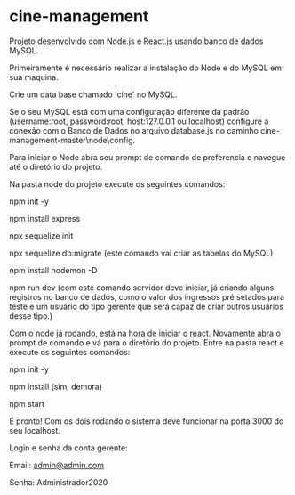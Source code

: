 # cine-management

Projeto desenvolvido com Node.js e React.js usando banco de dados MySQL.

Primeiramente é necessário realizar a instalação do Node e do MySQL em sua maquina.

Crie um data base chamado 'cine' no MySQL.

Se o seu MySQL está com uma configuração diferente da padrão (username:root, password:root, host:127.0.0.1 ou localhost) configure a conexão com o Banco de Dados no arquivo database.js no caminho cine-management-master\node\config\.

Para iniciar o Node abra seu prompt de comando de preferencia e navegue até o diretório do projeto.

Na pasta node do projeto execute os seguintes comandos:

npm init -y

npm install express

npx sequelize init

npx sequelize db:migrate (este comando vai criar as tabelas do MySQL)

npm install nodemon -D

npm run dev (com este comando servidor deve iniciar, já criando alguns registros no banco de dados, como o valor dos ingressos pré setados para teste e um usuário do tipo gerente que será capaz de criar outros usuários desse tipo.)

Com o node já rodando, está na hora de iniciar o react. Novamente abra o prompt de comando e vá para o diretório do projeto.
Entre na pasta react e execute os seguintes comandos:

npm init -y

npm install (sim, demora)

npm start

E pronto! Com os dois rodando o sistema deve funcionar na porta 3000 do seu localhost.

Login e senha da conta gerente:

Email: admin@admin.com

Senha: Administrador2020
